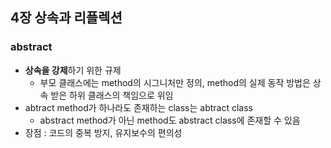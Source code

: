 ## 4장 상속과 리플렉션

### abstract
* **상속을 강제**하기 위한 규제
    * 부모 클래스에는 method의 시그니처만 정의, method의 실제 동작 방법은 상속 받은 하위 클래스의 책임으로 위임
* abtract method가 하나라도 존재하는 class는 abtract class
    * abstract method가 아닌 method도 abstract class에 존재할 수 있음
* 장점 : 코드의 중복 방지, 유지보수의 편의성